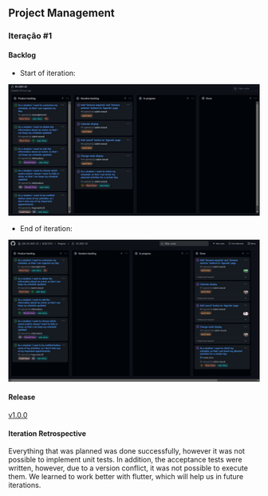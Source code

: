 ## Project Management
### Iteração #1

#### Backlog

- Start of iteration:
<p align="center" justify="center">
  <img src="Iteration%231/start.jpeg"/>
</p>

- End of iteration:
<p align="center" justify="center">
  <img src="Iteration%231/end.jpeg"/>
</p>


#### Release
[v1.0.0](https://github.com/LEIC-ES-2021-22/2LEIC13T3/releases/tag/v1.0.0)


#### Iteration Retrospective

Everything that was planned was done successfully, however it was not possible to implement unit tests.
In addition, the acceptance tests were written, however, due to a version conflict, it was not possible to execute them.
We learned to work better with flutter, which will help us in future iterations.
	
